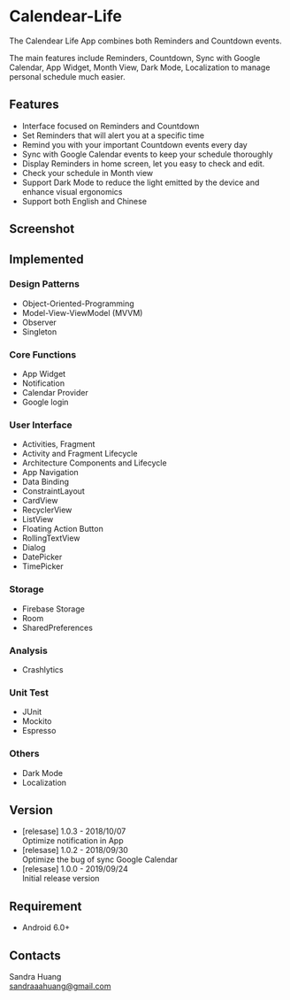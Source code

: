 # Calendear-Life

The Calendear Life App combines both Reminders and Countdown events. <br />

The main features include Reminders, Countdown, Sync with Google Calendar, App Widget, Month View, Dark Mode, Localization to manage personal schedule much easier.

## Features
* Interface focused on Reminders and Countdown
* Set Reminders that will alert you at a specific time
* Remind you with your important Countdown events every day
* Sync with Google Calendar events to keep your schedule thoroughly
* Display Reminders in home screen, let you easy to check and edit.
* Check your schedule in Month view
* Support Dark Mode to reduce the light emitted by the device and enhance visual ergonomics
* Support both English and Chinese
## Screenshot
    

## Implemented
### Design Patterns
* Object-Oriented-Programming
* Model-View-ViewModel (MVVM)
* Observer
* Singleton
### Core Functions
* App Widget
* Notification
* Calendar Provider
* Google login

### User Interface
* Activities, Fragment
* Activity and Fragment Lifecycle
* Architecture Components and Lifecycle
* App Navigation
* Data Binding
* ConstraintLayout
* CardView
* RecyclerView
* ListView
* Floating Action Button
* RollingTextView
* Dialog
* DatePicker
* TimePicker
### Storage
* Firebase Storage
* Room
* SharedPreferences
### Analysis
* Crashlytics
### Unit Test
* JUnit
* Mockito
* Espresso
### Others
* Dark Mode
* Localization

## Version
* [relesase] 1.0.3 - 2018/10/07 <br />
Optimize notification in App 
* [relesase] 1.0.2 - 2018/09/30 <br />
Optimize the bug of sync Google Calendar
* [relesase] 1.0.0 - 2019/09/24 <br />
Initial release version 
## Requirement
* Android 6.0+

## Contacts
Sandra Huang <br />
sandraaahuang@gmail.com
